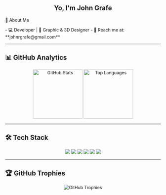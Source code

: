 <h2 align="center">Yo, I'm John Grafe</h2>

<p>🎨 About Me<p> 
- 💻 Developer | 🎨 Graphic & 3D Designer
- 📧 Reach me at: **johnrgrafe@gmail.com**

---

## 📊 GitHub Analytics

<p align="center">
  <img src="https://github-readme-stats.vercel.app/api?username=imdyingdev&show_icons=true&theme=radical" alt="GitHub Stats" height="160"/>
  <img src="https://github-readme-stats.vercel.app/api/top-langs/?username=imdyingdev&layout=compact&theme=radical" alt="Top Languages" height="160"/>
</p>

---

## 🛠 Tech Stack

<p align="center">
  <img src="https://img.shields.io/badge/-JavaScript-F7DF1E?style=for-the-badge&logo=javascript&logoColor=000"/>
  <img src="https://img.shields.io/badge/-PHP-777BB4?style=for-the-badge&logo=php&logoColor=white"/>
  <img src="https://img.shields.io/badge/-TypeScript-3178C6?style=for-the-badge&logo=typescript&logoColor=white"/>
  <img src="https://img.shields.io/badge/-CSS3-1572B6?style=for-the-badge&logo=css3&logoColor=white"/>
  <img src="https://img.shields.io/badge/-HTML5-E34F26?style=for-the-badge&logo=html5&logoColor=white"/>
  <img src="https://img.shields.io/badge/-VB.NET-512BD4?style=for-the-badge&logo=dotnet&logoColor=white"/>
</p>

---

## 🏆 GitHub Trophies

<p align="center">
  <img src="https://github-profile-trophy.vercel.app/?username=imdyingdev&theme=onedark&no-frame=true&no-bg=true&row=1&column=6" alt="GitHub Trophies"/>
</p>
